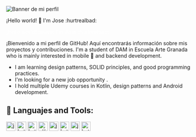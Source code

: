 <!-- in your header -->
<link rel="stylesheet" href="https://cdn.jsdelivr.net/gh/devicons/devicon@latest/devicon.min.css">

<!-- in your body -->
![Banner de mi perfil](https://static.vecteezy.com/system/resources/previews/005/266/448/non_2x/retro-futuristic-background-free-vector.jpg)

¡Hello world! :wave: I'm Jose :hurtrealbad:
<p style="color: white;">¡Hello world! :wave: I'm Jose :hurtrealbad:</p>


¡Bienvenido a mi perfil de GitHub! Aquí encontrarás información sobre mis proyectos y contribuciones.
I'm a student of DAM in Escuela Arte Granada who is mainly interested in mobile :iphone: and backend development. 
* I am learning design patterns, SOLID principles, and good programming practices.
* I'm looking for a new job opportunity .
* I hold multiple Udemy courses in Kotlin, design patterns and Android development.
## :hammer: Languajes and Tools:
<p align = "left">
  <img src='https://cdn.jsdelivr.net/gh/devicons/devicon/icons/java/java-original.svg' alt="java" width="25" height="25">
  <img src='https://cdn.jsdelivr.net/gh/devicons/devicon/icons/kotlin/kotlin-original.svg' alt="kotlin" width="25" height="25">
  <img src='https://cdn.jsdelivr.net/gh/devicons/devicon/icons/csharp/csharp-original.svg' alt="kotlin" width="25" height="25">
  <img src='https://upload.wikimedia.org/wikipedia/fr/thumb/6/68/Oracle_SQL_Developer_logo.svg/1200px-Oracle_SQL_Developer_logo.svg.png' alt="pl/sql" width="25" height="25">
  <img src='https://cdn.jsdelivr.net/gh/devicons/devicon/icons/git/git-original.svg' alt="java" width="25" height="25">
  <img src='https://cdn.jsdelivr.net/gh/devicons/devicon/icons/github/github-original.svg' alt="kotlin" width="25" height="25">
  <img src='https://cdn.jsdelivr.net/gh/devicons/devicon/icons/intellij/intellij-original.svg' alt="java" width="25" height="25">
  <img src='https://cdn.jsdelivr.net/gh/devicons/devicon/icons/androidstudio/androidstudio-original.svg' alt="kotlin" width="25" height="25">
</p>



